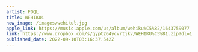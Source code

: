 ```yaml
---
artist: FOQL
title: WEHIKUŁ
new_image: /images/wehikuł.jpg
apple_link: https://music.apple.com/us/album/wehiku%C5%82/1643759077
link: https://www.dropbox.com/s/qypt264ycvrtjkv/WEHIKU%C5%81.zip?dl=1
published_date: 2022-09-10T03:16:37.542Z
---
```

